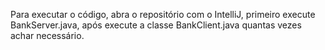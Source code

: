 Para executar o código, abra o repositório com o IntelliJ, primeiro execute BankServer.java, após execute a classe BankClient.java quantas vezes achar necessário.